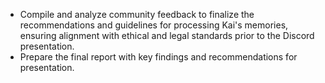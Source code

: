 - Compile and analyze community feedback to finalize the recommendations and guidelines for processing Kai's memories, ensuring alignment with ethical and legal standards prior to the Discord presentation.
- Prepare the final report with key findings and recommendations for presentation.